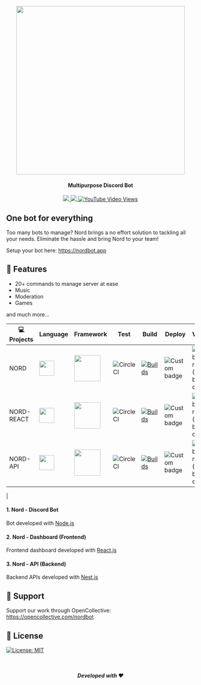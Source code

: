 <p align="center">
<img src="https://cdn.nordbot.app/assets/logos/dark%20background@3x.png" width="450"/>
</p>
<h4 align="center">Multipurpose Discord Bot</h4>

<p align="center">
<a href="https://discord.com/invite/nord" target="blank">
<img src="https://img.shields.io/discord/966705760723669072?logo=discord&style=square" />
</a>
<a href="https://twitter.com/NordBotOfficial" target="blank">
<img src="https://img.shields.io/twitter/follow/NordBotOfficial?style=social" />
</a>
<a href="https://www.youtube.com/channel/UCm5ZnITh1JKjc-O-100Pm0w" target="blank">
<img alt="YouTube Video Views" src="https://img.shields.io/youtube/views/XNNl_dCY4vI?style=social">
</a>
</p>

## One bot for everything

Too many bots to manage? Nord brings a no effort solution to tackling all your needs. Eliminate the hassle and bring Nord to your team!

Setup your bot here: https://nordbot.app

## 📝 Features

- 20+ commands to manage server at ease
- Music
- Moderation
- Games

and much more...

| 💻 Projects  | Language  | Framework  | Test  | Build  | Deploy  | Version  |  
| --------------  | --------------  | --------------  | --------------  | --------------  | --------------  | --------------  |  
| NORD  | <img src="https://cdn.jsdelivr.net/gh/devicons/devicon/icons/typescript/typescript-original.svg" width="40" height="40" />  | <img src="https://cdn.jsdelivr.net/gh/devicons/devicon/icons/nodejs/nodejs-original-wordmark.svg" width="70" height="70" />  | ![CircleCI][def-bot-test]  | [![Builds](https://github.com/Nord-io/NORD/actions/workflows/main.yml/badge.svg?branch=master)](https://github.com/Nord-io/NORD/actions/workflows/main.yml)  | ![Custom badge][def-bot-deploy]  | ![GitHub release (latest by date)](https://img.shields.io/github/v/release/Nord-io/nord)  |
| NORD-REACT  | <img src="https://cdn.jsdelivr.net/gh/devicons/devicon/icons/typescript/typescript-original.svg" width="40" height="40" />  | <img src="https://cdn.jsdelivr.net/gh/devicons/devicon/icons/react/react-original-wordmark.svg" width="70" height="70" /> | ![CircleCI][def-dash-test]  | [![Builds](https://github.com/Nord-io/NORD-REACT/actions/workflows/build.yml/badge.svg)](https://github.com/Nord-io/NORD-REACT/actions/workflows/build.yml)  | ![Custom badge][def-bot-deploy]  | ![GitHub release (latest by date)](https://img.shields.io/github/v/release/Nord-io/nord-react) |  
| NORD-API  | <img src="https://cdn.jsdelivr.net/gh/devicons/devicon/icons/typescript/typescript-original.svg" width="40" height="40" />  | <img src="https://cdn.jsdelivr.net/gh/devicons/devicon/icons/nestjs/nestjs-plain-wordmark.svg" width="70" height="70" />  | ![CircleCI][def-api-test]  | [![Builds](https://github.com/Nord-io/NORD-API/actions/workflows/main.yml/badge.svg?branch=master)](https://github.com/Nord-io/NORD-API/actions/workflows/main.yml)  | ![Custom badge][def-bot-deploy]  | ![GitHub release (latest by date)](https://img.shields.io/github/v/release/Nord-io/nord-api)
  |


#### 1. Nord - Discord Bot

Bot developed with [Node.js](https://nodejs.org/en/)


#### 2. Nord - Dashboard (Frontend)

Frontend dashboard developed with [React.js](https://reactjs.org/)


#### 3. Nord - API (Backend)

Backend APIs developed with [Nest.js](https://nestjs.com/)


## 🙇 Support

Support our work through OpenCollective: https://opencollective.com/nordbot

## 📝 License

[![License: MIT](https://img.shields.io/badge/License-MIT-yellow.svg)][def-license]



<br/>
<h5 align="center">Developed with ❤️</h5>


[def-license]: https://opensource.org/licenses/MIT
[def-bot-test]: https://img.shields.io/circleci/build/github/Nord-io/NORD/master?label=test&logo=circleci&style=plastic&token=6b9085dfe200ebfbca9431fcddc6e0c3ddb3403d
[def-bot-deploy]: https://img.shields.io/endpoint?logo=nestjs&style=plastic&url=https%3A%2F%2Fnordbot.app%2Fapi%2Fhealth%2Fbadge%3Ftype%3Dsite
[def-dash-test]: https://img.shields.io/circleci/build/github/Nord-io/NORD-REACT?label=test&logo=circleci&token=ac671f0820a15f5bc097db2219e8f20b766d6606
[def-api-test]: https://img.shields.io/circleci/build/github/Nord-io/NORD-API/master?label=test&logo=circleci&style=plastic&token=3c124be10e7bc022b1566afea90f3cd2921ffa33
